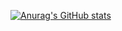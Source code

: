 [![Anurag's GitHub stats](https://github-readme-stats.vercel.app/api?username=ndth4ng)](https://github.com/anuraghazra/github-readme-stats)
